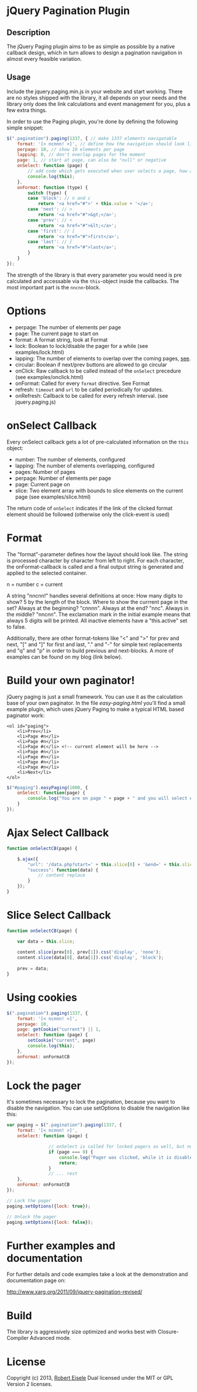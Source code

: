 jQuery Pagination Plugin
====================

Description
-----------
The jQuery Paging plugin aims to be as simple as possible by a native callback design, which in turn allows to design a pagination navigation in almost every feasible variation.

Usage
-----
Include the jquery.paging.min.js in your website and start working. There are no styles shipped with the library, it all depends on your needs and the library only does the link calculations and event management for you, plus a few extra things.

In order to use the Paging plugin, you're done by defining the following simple snippet:

```javascript
$(".pagination").paging(1337, { // make 1337 elements navigatable
	format: '[< ncnnn! >]', // define how the navigation should look like and in which order onFormat() get's called
	perpage: 10, // show 10 elements per page
	lapping: 0, // don't overlap pages for the moment
	page: 1, // start at page, can also be "null" or negative
	onSelect: function (page) {
		// add code which gets executed when user selects a page, how about $.ajax() or $(...).slice()?
		console.log(this);
	},
	onFormat: function (type) {
		switch (type) {
		case 'block': // n and c
			return '<a href="#">' + this.value + '</a>';
		case 'next': // >
			return '<a href="#">&gt;</a>';
		case 'prev': // <
			return '<a href="#">&lt;</a>';
		case 'first': // [
			return '<a href="#">first</a>';
		case 'last': // ]
			return '<a href="#">last</a>';
		}
	}
});
```

The strength of the library is that every parameter you would need is pre calculated and accessable via the `this`-object inside the callbacks. The most important part is the `nncnn`-block.

Options
=====

- perpage: The number of elements per page
- page: The current page to start on
- format: A format string, look at Format
- lock: Boolean to lock/disable the pager for a while (see examples/lock.html)
- lapping: The number of elements to overlap over the coming pages, [see](http://www.xarg.org/2016/10/derivation-of-pagination-calculation/). 
- circular: Boolean if next/prev buttons are allowed to go circular
- onClick: Raw callback to be called instead of the `onSelect` precedure (see examples/onclick.html)
- onFormat: Called for every `format` directive. See Format
- refresh: `timeout` and `url` to be called periodically for updates. 
- onRefresh: Callback to be called for every refresh interval. (see jquery.paging.js)


onSelect Callback
=====

Every onSelect callback gets a lot of pre-calculated information on the `this` object:

- number: The number of elements, configured
- lapping: The number of elements overlapping, configured
- pages: Number of pages
- perpage: Number of elements per page
- page: Current page on
- slice: Two element array with bounds to slice elements on the current page (see examples/slice.html)

The return code of `onSelect` indicates if the link of the clicked format element should be followed (otherwise only the click-event is used)

Format
======
The "format"-parameter defines how the layout should look like. The string is processed character by character from left to right. For each character, the onFormat-callback is called and a final output string is generated and applied to the selected container.

n = number
c = current

A string "nncnn!" handles several definitions at once: How many digits to show? 5 by the length of the block. Where to show the currrent page in the set? Always at the beginning? "cnnnn". Always at the end? "nnc". Always in the middle? "nncnn". The exclamation mark in the initial example means that always 5 digits will be printed. All inactive elements have a "this.active" set to false.

Additionally, there are other format-tokens like "<" and ">" for prev and next, "[" and "]" for first and last, "." and "-" for simple text replacements and "q" and "p" in order to build previous and next-blocks. A more of examples can be found on my blog (link below).


Build your own paginator!
=================
jQuery paging is just a small framework. You can use it as the calculation base of your own paginator. In the file *easy-paging.html* you'll find a small example plugin, which uses jQuery Paging to make a typical HTML based paginator work:
```
<ol id="paging">
	<li>Prev</li>
	<li>Page #n</li>
	<li>Page #n</li>
	<li>Page #c</li> <!-- current element will be here -->
	<li>Page #n</li>
	<li>Page #n</li>
	<li>Page #n</li>
	<li>Page #n</li>
	<li>Next</li>
</ol>
```

```javascript
$("#paging").easyPaging(1000, {
    onSelect: function(page) {
        console.log("You are on page " + page + " and you will select elements "+(this.slice[0]+1) + "-" + this.slice[1]+"!!!");
    }
});
```


Ajax Select Callback
====================
```javascript
function onSelectCB(page) {

	$.ajax({
		"url": '/data.php?start=' + this.slice[0] + '&end=' + this.slice[1] + '&page=' + page,
		"success": function(data) {
			// content replace
		}
	});
}
```

Slice Select Callback
======================
```javascript
function onSelectCB(page) {

	var data = this.slice;
	
	content.slice(prev[0], prev[1]).css('display', 'none');
	content.slice(data[0], data[1]).css('display', 'block');
	
	prev = data;
}
```

Using cookies
=============
```javascript
$(".pagination").paging(1337, {
	format: '[< ncnnn! >]',
	perpage: 10,
	page: getCookie("current") || 1,
	onSelect: function (page) {
		setCookie("current", page)
		console.log(this);
	},
	onFormat: onFormatCB
});
```

Lock the pager
============
It's sometimes necessary to lock the pagination, because you want to disable the navigation. You can use setOptions to disable the navigation like this:
```javascript
var paging = $(".pagination").paging(1337, {
	format: '[< ncnnn! >]',
	onSelect: function (page) {

                // onSelect is called for locked pagers as well, but nothing happens, except this:
                if (page === 0) {
                    console.log("Pager was clicked, while it is disabled!");
                    return;
                }
                // ... rest
	},
	onFormat: onFormatCB
});

// Lock the pager
paging.setOptions({lock: true});

// Unlock the pager
paging.setOptions({lock: false});

```


Further examples and documentation
==========================
For further details and code examples take a look at the demonstration and documentation page on:

http://www.xarg.org/2011/09/jquery-pagination-revised/

Build
=====
The library is aggressively size optimized and works best with Closure-Compiler Advanced mode.


License
======
Copyright (c) 2013, [Robert Eisele](http://www.xarg.org/)
Dual licensed under the MIT or GPL Version 2 licenses.
